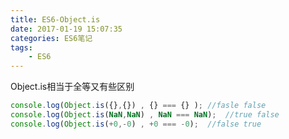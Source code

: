 ```yaml
---
title: ES6-Object.is
date: 2017-01-19 15:07:35
categories: ES6笔记
tags:
    - ES6
---
```

Object.is相当于全等又有些区别
```javascript
console.log(Object.is({},{}) , {} === {} ); //fasle false
console.log(Object.is(NaN,NaN) , NaN === NaN);  //true false
console.log(Object.is(+0,-0) , +0 === -0);  //false true
```

